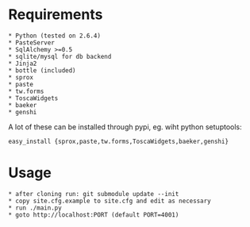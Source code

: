 # Requirements
	* Python (tested on 2.6.4)
	* PasteServer
	* SqlAlchemy >=0.5
	* sqlite/mysql for db backend
	* Jinja2
	* bottle (included)
	* sprox
	* paste
	* tw.forms
	* ToscaWidgets
	* baeker
	* genshi

A lot of these can be installed through pypi, eg. wiht python setuptools:

	easy_install {sprox,paste,tw.forms,ToscaWidgets,baeker,genshi}
	

# Usage
	* after cloning run: git submodule update --init
	* copy site.cfg.example to site.cfg and edit as necessary
	* run ./main.py
	* goto http://localhost:PORT (default PORT=4001)
